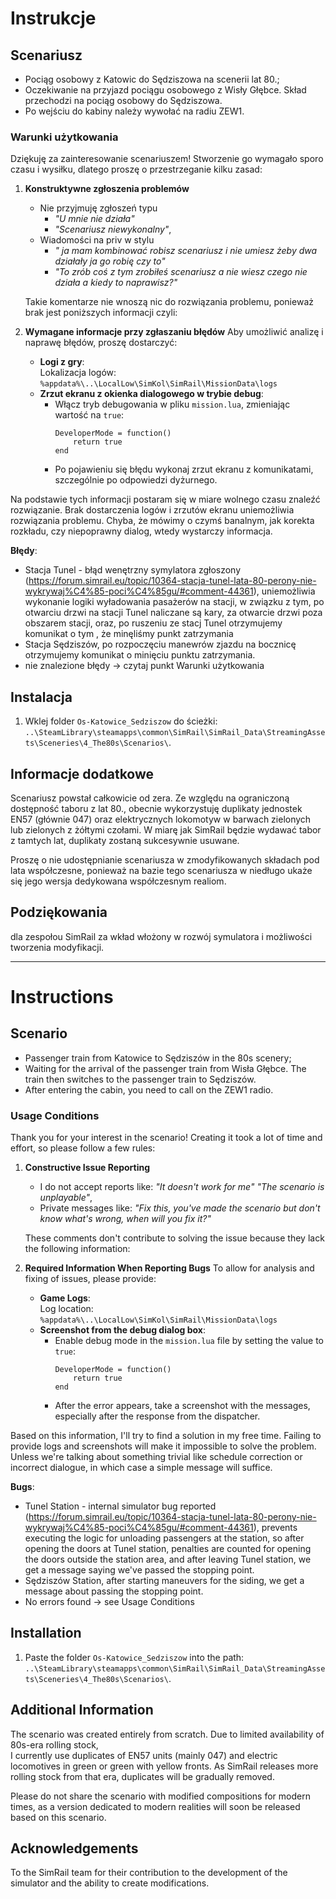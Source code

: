 # Instrukcje

## Scenariusz

- Pociąg osobowy z Katowic do Sędziszowa na scenerii lat 80.;
- Oczekiwanie na przyjazd pociągu osobowego z Wisły Głębce. Skład przechodzi na pociąg osobowy do Sędziszowa. 
- Po wejściu do kabiny należy wywołać na radiu ZEW1.

### Warunki użytkowania

Dziękuję za zainteresowanie scenariuszem! Stworzenie go wymagało sporo czasu i wysiłku, dlatego proszę o przestrzeganie kilku zasad:

1. **Konstruktywne zgłoszenia problemów**
   - Nie przyjmuję zgłoszeń typu 
     - *"U mnie nie działa"*
     - *"Scenariusz niewykonalny"*,
   - Wiadomości na priv w stylu 
     - *" ja mam kombinować robisz scenariusz i nie umiesz żeby dwa działały ja go robię czy to"* 
     - *"To zrób coś z tym zrobiłeś scenariusz a nie wiesz czego nie działa a kiedy to naprawisz?"*
    
    Takie komentarze nie wnoszą nic do rozwiązania problemu, ponieważ brak jest poniższych informacji 
    czyli:

2. **Wymagane informacje przy zgłaszaniu błędów**
   Aby umożliwić analizę i naprawę błędów, proszę dostarczyć:
   - **Logi z gry**:  
     Lokalizacja logów:  
     `%appdata%\..\LocalLow\SimKol\SimRail\MissionData\logs`
   - **Zrzut ekranu z okienka dialogowego w trybie debug**:
     - Włącz tryb debugowania w pliku `mission.lua`, zmieniając wartość na `true`:
       ```
       DeveloperMode = function()
           return true
       end
       ```
     - Po pojawieniu się błędu wykonaj zrzut ekranu z komunikatami, szczególnie po odpowiedzi dyżurnego.

Na podstawie tych informacji postaram się w miare wolnego czasu znaleźć rozwiązanie. Brak dostarczenia logów i zrzutów ekranu uniemożliwia rozwiązania problemu.
Chyba, że mówimy o czymś banalnym, jak korekta rozkładu, czy niepoprawny dialog, wtedy wystarczy informacja.


**Błędy**:
- Stacja Tunel - błąd wenętrzny symylatora zgłoszony (https://forum.simrail.eu/topic/10364-stacja-tunel-lata-80-perony-nie-wykrywaj%C4%85-poci%C4%85gu/#comment-44361), uniemożliwia wykonanie logiki
wyładowania pasażerów na stacji, w związku z tym, po otwarciu drzwi na stacji Tunel naliczane są kary, za otwarcie drzwi poza obszarem stacji, oraz, po ruszeniu ze stacj Tunel otrzymujemy komunikat o tym
, że minęliśmy punkt zatrzymania
- Stacja Sędziszów, po rozpoczęciu manewrów zjazdu na bocznicę otrzymujemy komunikat o minięciu punktu zatrzymania.
- nie znalezione błędy -> czytaj punkt Warunki użytkowania

## Instalacja

1. Wklej folder `Os-Katowice_Sedziszow` do ścieżki:  
   `..\SteamLibrary\steamapps\common\SimRail\SimRail_Data\StreamingAssets\Sceneries\4_The80s\Scenarios\`.

## Informacje dodatkowe

Scenariusz powstał całkowicie od zera. Ze względu na ograniczoną dostępność taboru z lat 80., 
obecnie wykorzystuję duplikaty jednostek EN57 (głównie 047) oraz elektrycznych lokomotyw w barwach zielonych lub zielonych z żółtymi czołami. W miarę jak SimRail będzie wydawać tabor z tamtych lat, duplikaty zostaną sukcesywnie usuwane.

Proszę o nie udostępnianie scenariusza w zmodyfikowanych składach pod lata współczesne, ponieważ na bazie tego scenariusza w niedługo ukaże się jego wersja dedykowana współczesnym realiom.

## Podziękowania

dla zespołou SimRail za wkład włożony w rozwój symulatora i możliwości tworzenia modyfikacji.

----

# Instructions

## Scenario

- Passenger train from Katowice to Sędziszów in the 80s scenery;
- Waiting for the arrival of the passenger train from Wisła Głębce. The train then switches to the passenger train to Sędziszów.
- After entering the cabin, you need to call on the ZEW1 radio.

### Usage Conditions

Thank you for your interest in the scenario! Creating it took a lot of time and effort, so please follow a few rules:

1. **Constructive Issue Reporting**
   - I do not accept reports like:
     *"It doesn't work for me"*
     *"The scenario is unplayable"*,
   - Private messages like:
     *"Fix this, you've made the scenario but don't know what's wrong, when will you fix it?"*
   
   These comments don't contribute to solving the issue because they lack the following information:

2. **Required Information When Reporting Bugs**
   To allow for analysis and fixing of issues, please provide:
   - **Game Logs**:  
     Log location:  
     `%appdata%\..\LocalLow\SimKol\SimRail\MissionData\logs`
   - **Screenshot from the debug dialog box**:
     - Enable debug mode in the `mission.lua` file by setting the value to `true`:
       ```
       DeveloperMode = function()
           return true
       end
       ```
     - After the error appears, take a screenshot with the messages, especially after the response from the dispatcher.

Based on this information, I'll try to find a solution in my free time. Failing to provide logs and screenshots will make it impossible to solve the problem.
Unless we're talking about something trivial like schedule correction or incorrect dialogue, in which case a simple message will suffice.

**Bugs**:
- Tunel Station - internal simulator bug reported (https://forum.simrail.eu/topic/10364-stacja-tunel-lata-80-perony-nie-wykrywaj%C4%85-poci%C4%85gu/#comment-44361), prevents executing the logic for unloading passengers at the station, so after opening the doors at Tunel station, penalties are counted for opening the doors outside the station area, and after leaving Tunel station, we get a message saying we've passed the stopping point.
- Sędziszów Station, after starting maneuvers for the siding, we get a message about passing the stopping point.
- No errors found -> see Usage Conditions

## Installation

1. Paste the folder `Os-Katowice_Sedziszow` into the path:  
   `..\SteamLibrary\steamapps\common\SimRail\SimRail_Data\StreamingAssets\Sceneries\4_The80s\Scenarios\`.

## Additional Information

The scenario was created entirely from scratch. Due to limited availability of 80s-era rolling stock,  
I currently use duplicates of EN57 units (mainly 047) and electric locomotives in green or green with yellow fronts. As SimRail releases more rolling stock from that era, duplicates will be gradually removed.

Please do not share the scenario with modified compositions for modern times, as a version dedicated to modern realities will soon be released based on this scenario.

## Acknowledgements

To the SimRail team for their contribution to the development of the simulator and the ability to create modifications.
